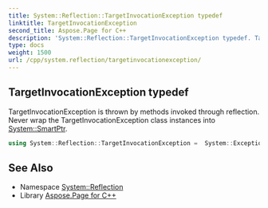 ```yaml
---
title: System::Reflection::TargetInvocationException typedef
linktitle: TargetInvocationException
second_title: Aspose.Page for C++
description: 'System::Reflection::TargetInvocationException typedef. TargetInvocationException is thrown by methods invoked through reflection. Never wrap the TargetInvocationException class instances into System::SmartPtr in C++.'
type: docs
weight: 1500
url: /cpp/system.reflection/targetinvocationexception/
---
```

## TargetInvocationException typedef


TargetInvocationException is thrown by methods invoked through reflection. Never wrap the TargetInvocationException class instances into [System::SmartPtr](../../system/smartptr/).

```cpp
using System::Reflection::TargetInvocationException =  System::ExceptionWrapper<Details_TargetInvocationException>
```

## See Also

* Namespace [System::Reflection](../)
* Library [Aspose.Page for C++](../../)
